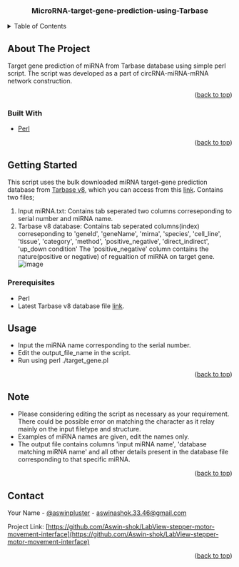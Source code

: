 
<div id="top"></div>

<h3 align="center">MicroRNA-target-gene-prediction-using-Tarbase</h3>



<!-- TABLE OF CONTENTS -->
<details>
  <summary>Table of Contents</summary>
  <ol>
    <li>
      <a href="#about-the-project">About The Project</a>
      <ul>
        <li><a href="#built-with">Built With</a></li>
      </ul>
    </li>
    <li>
      <a href="#getting-started">Getting Started</a>
      <ul>
        <li><a href="#prerequisites">Prerequisites</a></li>
        <li><a href="#usage">Usage</a></li>
      </ul>
    </li>
    <li><a href="#note">Note</a></li>
    <li><a href="#contact">Contact</a></li>
  </ol>
</details>

## About The Project
Target gene prediction of miRNA from Tarbase database using simple perl script. The script was developed as a part of circRNA-miRNA-mRNA network construction.

<p align="right">(<a href="#top">back to top</a>)</p>

### Built With

* [Perl](https://www.perl.org/)

<p align="right">(<a href="#top">back to top</a>)</p>

## Getting Started
This script uses the bulk downloaded miRNA target-gene prediction database from [Tarbase v8](https://carolina.imis.athena-innovation.gr/diana_tools/web/index.php?r=tarbasev8%2Findex), which you can access from this [link](https://carolina.imis.athena-innovation.gr/diana_tools/web/index.php?r=tarbasev8%2Fdownloaddataform). Contains two files;
1. Input miRNA.txt: Contains tab seperated two columns correseponding to serial number and miRNA name.
2. Tarbase v8 database: Contains tab seperated columns(index) correseponding to 'geneId',	'geneName',	'mirna',	'species',	'cell_line',	'tissue',	'category',	'method',	'positive_negative',	'direct_indirect',	'up_down	condition'
The 'positive_negative' column contains the nature(positive or negative) of regualtion of miRNA on target gene.
![image](https://user-images.githubusercontent.com/93433470/143540299-0785e930-b8a5-4a95-8e56-a1417f999842.png)


### Prerequisites

* Perl
* Latest Tarbase v8 database file [link](https://carolina.imis.athena-innovation.gr/diana_tools/web/index.php?r=tarbasev8%2Fdownloaddataform).
## Usage
* Input the miRNA name corresponding to the serial number.
* Edit the output_file_name in the script.
* Run using perl ./target_gene.pl

<p align="right">(<a href="#top">back to top</a>)</p>

## Note
* Please considering editing the script as necessary as your requirement. There could be possible error on matching the character as it relay mainly on the input filetype and structure.
* Examples of miRNA names are given, edit the names only.
* The output file contains columns 'input miRNA name', 'database matching miRNA name' and all other details present in the database file corresponding to that specific miRNA. 
<p align="right">(<a href="#top">back to top</a>)</p>

## Contact

Your Name - [@aswinpluster](https://twitter.com/aswinpluster) - aswinashok.33.46@gmail.com

Project Link: [https://github.com/Aswin-shok/LabView-stepper-motor-movement-interface](https://github.com/Aswin-shok/LabView-stepper-motor-movement-interface)

<p align="right">(<a href="#top">back to top</a>)</p>
